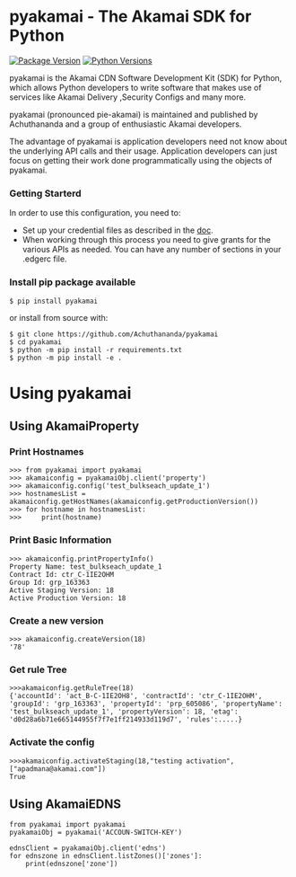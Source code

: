 # pyakamai - The Akamai SDK for Python
[![Package Version](http://img.shields.io/pypi/v/boto3.svg?style=flat)](https://pypi.org/project/pyakamai/)
[![Python Versions](https://img.shields.io/pypi/pyversions/boto3.svg?style=flat)](https://pypi.org/project/pyakamai/)

pyakamai is the Akamai CDN Software Development Kit (SDK) for Python, which allows Python developers to write software that makes use of services like Akamai Delivery ,Security Configs and many more. 

pyakamai (pronounced pie-akamai) is maintained and published by Achuthananda and a group of enthusiastic Akamai developers.

The advantage of pyakamai is application developers need not know about the underlying API calls and their usage. Application developers can just focus on getting their work done programmatically using the objects of pyakamai.


### Getting Starterd
In order to use this configuration, you need to:
* Set up your credential files as described in the [doc](https://techdocs.akamai.com/developer/docs/set-up-authentication-credentials).
* When working through this process you need to give grants for the various APIs as needed. You can have any number of sections in your .edgerc file.


### Install pip package available
```
$ pip install pyakamai
```

or install from source with:

```
$ git clone https://github.com/Achuthananda/pyakamai
$ cd pyakamai
$ python -m pip install -r requirements.txt
$ python -m pip install -e .
```


# Using pyakamai

## Using AkamaiProperty

### Print Hostnames
```
>>> from pyakamai import pyakamai
>>> akamaiconfig = pyakamaiObj.client('property')
>>> akamaiconfig.config('test_bulkseach_update_1')
>>> hostnamesList = akamaiconfig.getHostNames(akamaiconfig.getProductionVersion())
>>> for hostname in hostnamesList:
>>>     print(hostname)
```

### Print Basic Information
```
>>> akamaiconfig.printPropertyInfo()
Property Name: test_bulkseach_update_1
Contract Id: ctr_C-1IE2OHM
Group Id: grp_163363
Active Staging Version: 18
Active Production Version: 18
```

### Create a new version
```
>>> akamaiconfig.createVersion(18)
'78'
```

### Get rule Tree
```
>>>akamaiconfig.getRuleTree(18)
{'accountId': 'act_B-C-1IE2OH8', 'contractId': 'ctr_C-1IE2OHM', 'groupId': 'grp_163363', 'propertyId': 'prp_605086', 'propertyName': 'test_bulkseach_update_1', 'propertyVersion': 18, 'etag': 'd0d28a6b71e665144955f7f7e1ff214933d119d7', 'rules':.....}
```

### Activate the config
```
>>>akamaiconfig.activateStaging(18,"testing activation",["apadmana@akamai.com"])
True
```

## Using AkamaiEDNS
```
from pyakamai import pyakamai
pyakamaiObj = pyakamai('ACCOUN-SWITCH-KEY')

ednsClient = pyakamaiObj.client('edns')
for ednszone in ednsClient.listZones()['zones']:
    print(ednszone['zone'])

```

